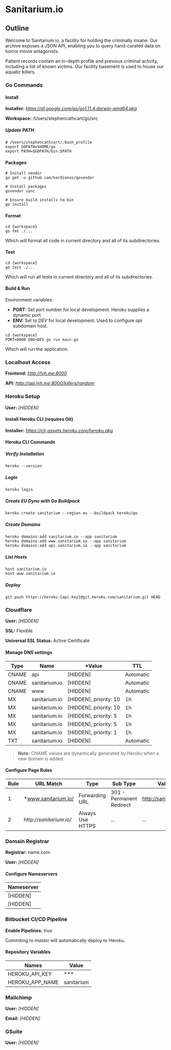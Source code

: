 # Sanitarium.io

## Outline

Welcome to Sanitarium.io, a facility for holding the criminally insane. Our archive exposes a JSON API, enabling you to query hand-curated data on horror movie antagonists.

Patient records contain an in-depth profile and previous criminal activity, including a list of known victims. Our facility basement is used to house our aquatic killers.

### Go Commands

#### Install

**Installer:** *https://dl.google.com/go/go1.11.4.darwin-amd64.pkg*

**Workspace:** /Users/stephencathcart/go/src

##### Update PATH

```
# /Users/stephencathcart/.bash_profile
export GOPATH=$HOME/go
export PATH=$GOPATH/bin:$PATH
```

#### Packages

```
# Install vendor
go get -u github.com/kardianos/govendor

# Install packages
govendor sync

# Ensure build installs to bin
go install
```

#### Format

```
cd {workspace}
go fmt ./...
```
Which will format all code in current directory and all of its subdirectories.

#### Test

```
cd {workspace}
go test ./...
```
Which will run all tests in current directory and all of its subdirectories.

#### Build & Run

Environment variables:

- **PORT:** Set port number for local development. Heroku supplies a dynamic port.
- **ENV:** Set to *DEV* for local development. Used to configure *api* subdomain host.

```
cd {workspace}
PORT=8000 ENV=DEV go run main.go
```
Which will run the application.

### Localhost Access

**Frontend:** *http://lvh.me:8000*

**API:** *http://api.lvh.me:8000/killers/random*

### Heroku Setup

**User:** *[HIDDEN]*

#### Install Heroku CLI (requires Git)

**Installer:** *https://cli-assets.heroku.com/heroku.pkg*

#### Heroku CLI Commands

##### Verify Installation

```
heroku --version
```

##### Login

```
heroku login
```

##### Create EU Dyno with Go Buildpack

```
heroku create sanitarium --region eu --buildpack heroku/go
```

##### Create Domains
```
heroku domains:add sanitarium.io --app sanitarium
heroku domains:add www.sanitarium.io --app sanitarium
heroku domains:add api.sanitarium.io --app sanitarium
```

##### List Hosts
```
host sanitarium.io
host www.sanitarium.io
```

##### Deploy
```
git push https://heroku:{api-key}@git.heroku.com/sanitarium.git HEAD
```

### Cloudflare

**User:** *[HIDDEN]*

**SSL:** Flexible

**Universal SSL Status:** Active Certificate

#### Manage DNS settings

| Type  | Name          | *Value                                  | TTL           | 
|------ | ------------- | --------------------------------------- | ------------- |
| CNAME | api           | [HIDDEN]                | Automatic     |
| CNAME | sanitarium.io | [HIDDEN]                | Automatic     |
| CNAME | www           | [HIDDEN]                | Automatic     |
| MX    | sanitarium.io | [HIDDEN], priority: 10  | 1h            |
| MX    | sanitarium.io | [HIDDEN], priority: 10  | 1h            |
| MX    | sanitarium.io | [HIDDEN], priority: 5   | 1h            |
| MX    | sanitarium.io | [HIDDEN], priority: 5   | 1h            |
| MX    | sanitarium.io | [HIDDEN], priority: 1   | 1h            |
| TXT   | sanitarium.io | [HIDDEN]                | Automatic     |

> **Note:** CNAME values are dynamically generated by Heroku when a new domain is added.

#### Configure Page Rules

| Rule  | URL Match               | Type             | Sub Type                 | Value                |
|------ | ----------------------- | ---------------- | ------------------------ | -------------------- |
|   1   | *www.sanitarium.io/     | Forwarding URL   | 301 - Permanent Redirect | http://sanitarium.io |
|   2   | http://*sanitarium.io/* | Always Use HTTPS |             ...          |           ...        |

### Domain Registrar

**Registrar:** name.com

**User:** *[HIDDEN]*

#### Configure Nameservers

| Nameserver     |
|--------------- |
| [HIDDEN]       |
| [HIDDEN]       |

### Bitbucket CI/CD Pipeline

**Enable Pipelines:** true

Commiting to *master* will automatically deploy to Heroku.

#### Repository Variables

| Names           | Value      |
|---------------- | ---------- |
| HEROKU_API_KEY  |    ***     |
| HEROKU_APP_NAME | sanitarium |

### Mailchimp

**User:** *[HIDDEN]*

**Email:** *[HIDDEN]*

### GSuite

**User:** *[HIDDEN]*
